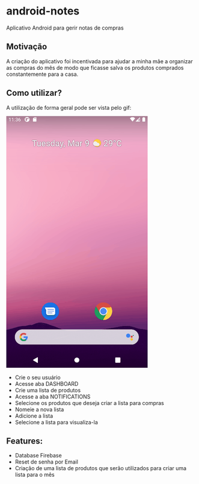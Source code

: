 # android-notes
Aplicativo Android para gerir notas de compras 

## Motivação
A criação do aplicativo foi incentivada para ajudar a minha mãe a organizar as compras do mês de modo que ficasse salva os produtos comprados constantemente para a casa.

## Como utilizar?
A utilização de forma geral pode ser vista pelo gif:

![Alt Text](/gifs/usage.gif)

 - Crie o seu usuário
 - Acesse aba DASHBOARD
 - Crie uma lista de produtos
 - Acesse a aba NOTIFICATIONS
 - Selecione os produtos que deseja criar a lista para compras
 - Nomeie a nova lista
 - Adicione a lista
 - Selecione a lista para visualiza-la
 

## Features:

 - Database Firebase
 - Reset de senha por Email
 - Criação de uma lista de produtos que serão utilizados para criar uma lista para o mês
